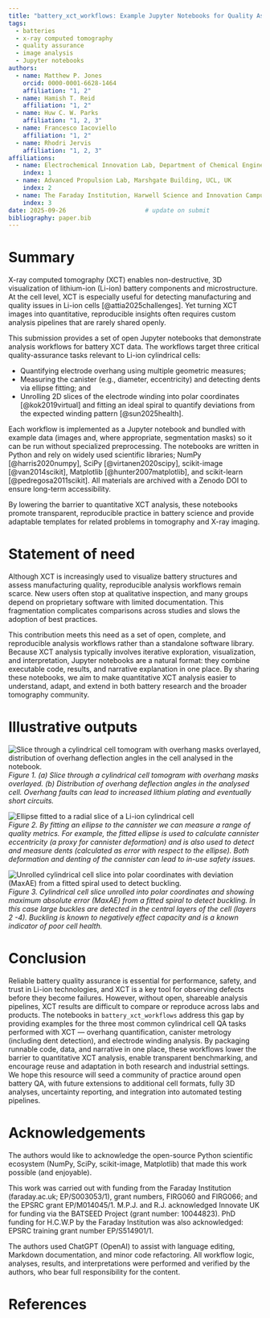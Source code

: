 ```yaml
---
title: "battery_xct_workflows: Example Jupyter Notebooks for Quality Assurance of Lithium-Ion Batteries from X-ray CT Data"
tags:
  - batteries
  - x-ray computed tomography
  - quality assurance
  - image analysis
  - Jupyter notebooks
authors:
  - name: Matthew P. Jones
    orcid: 0000-0001-6628-1464
    affiliation: "1, 2"
  - name: Hamish T. Reid
    affiliation: "1, 2"
  - name: Huw C. W. Parks
    affiliation: "1, 2, 3"
  - name: Francesco Iacoviello
    affiliation: "1, 2"
  - name: Rhodri Jervis
    affiliation: "1, 2, 3"
affiliations:
  - name: Electrochemical Innovation Lab, Department of Chemical Engineering, UCL, UK
    index: 1
  - name: Advanced Propulsion Lab, Marshgate Building, UCL, UK
    index: 2
  - name: The Faraday Institution, Harwell Science and Innovation Campus, Didcot, UK
    index: 3
date: 2025-09-26                      # update on submit
bibliography: paper.bib
---
```


# Summary

X-ray computed tomography (XCT) enables non-destructive, 3D visualization of lithium-ion (Li-ion) battery components and microstructure. At the cell level, XCT is especially useful for detecting manufacturing and quality issues in Li-ion cells [@attia2025challenges]. Yet turning XCT images into quantitative, reproducible insights often requires custom analysis pipelines that are rarely shared openly.

This submission provides a set of open Jupyter notebooks that demonstrate analysis workflows for battery XCT data. The workflows target three critical quality-assurance tasks relevant to Li-ion cylindrical cells:

- Quantifying electrode overhang using multiple geometric measures;
- Measuring the canister (e.g., diameter, eccentricity) and detecting dents via ellipse fitting; and
- Unrolling 2D slices of the electrode winding into polar coordinates [@kok2019virtual] and fitting an ideal spiral to quantify deviations from the expected winding pattern [@sun2025health].

Each workflow is implemented as a Jupyter notebook and bundled with example data (images and, where appropriate, segmentation masks) so it can be run without specialized preprocessing. The notebooks are written in Python and rely on widely used scientific libraries; NumPy [@harris2020numpy], SciPy [@virtanen2020scipy], scikit-image [@van2014scikit], Matplotlib [@hunter2007matplotlib], and scikit-learn [@pedregosa2011scikit]. All materials are archived with a Zenodo DOI to ensure long-term accessibility.

By lowering the barrier to quantitative XCT analysis, these notebooks promote transparent, reproducible practice in battery science and provide adaptable templates for related problems in tomography and X-ray imaging.

# Statement of need

Although XCT is increasingly used to visualize battery structures and assess manufacturing quality, reproducible analysis workflows remain scarce. New users often stop at qualitative inspection, and many groups depend on proprietary software with limited documentation. This fragmentation complicates comparisons across studies and slows the adoption of best practices.

This contribution meets this need as a set of open, complete, and reproducible analysis workflows rather than a standalone software library. Because XCT analysis typically involves iterative exploration, visualization, and interpretation, Jupyter notebooks are a natural format: they combine executable code, results, and narrative explanation in one place. By sharing these notebooks, we aim to make quantitative XCT analysis easier to understand, adapt, and extend in both battery research and the broader tomography community.

# Illustrative outputs

![Slice through a cylindrical cell tomogram with overhang masks overlayed, distribution of overhang deflection angles in the cell analysed in the notebook.](fig1.png)  
*Figure 1. (a) Slice through a cylindrical cell tomogram with overhang masks overlayed. (b) Distribution of overhang deflection angles in the analysed cell. Overhang faults can lead to increased lithium plating and eventually short circuits.*  

![Ellipse fitted to a radial slice of a Li-ion cylindrical cell](fig2.png)  
*Figure 2. By fitting an ellipse to the cannister we can measure a range of quality metrics. For example, the fitted ellipse is used to calculate cannister eccentricity (a proxy for cannister deformation) and is also used to detect and measure dents (calculated as error with respect to the ellipse). Both deformation and denting of the cannister can lead to in-use safety issues.* 

![Unrolled cylindrical cell slice into polar coordinates with deviation (MaxAE) from a fitted spiral used to detect buckling.](fig3.png)  
*Figure 3. Cylindrical cell slice unrolled into polar coordinates and showing maximum absolute error (MaxAE) from a fitted spiral to detect buckling. In this case large buckles are detected in the central layers of the cell (layers 2 -4). Buckling is known to negatively effect capacity and is a known indicator of poor cell health.*  

# Conclusion

Reliable battery quality assurance is essential for performance, safety, and trust in Li-ion technologies, and XCT is a key tool for observing defects before they become failures. However, without open, shareable analysis pipelines, XCT results are difficult to compare or reproduce across labs and products. The notebooks in `battery_xct_workflows` address this gap by providing examples for the three most common cylindrical cell QA tasks performed with XCT — overhang quantification, canister metrology (including dent detection), and electrode winding analysis. By packaging runnable code, data, and narrative in one place, these workflows lower the barrier to quantitative XCT analysis, enable transparent benchmarking, and encourage reuse and adaptation in both research and industrial settings. We hope this resource will seed a community of practice around open battery QA, with future extensions to additional cell formats, fully 3D analyses, uncertainty reporting, and integration into automated testing pipelines.

# Acknowledgements

The authors would like to acknowledge the open-source Python scientific ecosystem (NumPy, SciPy, scikit-image, Matplotlib) that made this work possible (and enjoyable).

This work was carried out with funding from the Faraday Institution (faraday.ac.uk; EP/S003053/1), grant numbers, FIRG060 and FIRG066; and the EPSRC grant EP/M014045/1. M.P.J. and R.J. acknowledged Innovate UK for funding via the BATSEED Project (grant number: 10044823). PhD funding for H.C.W.P by the Faraday Institution was also acknowledged: EPSRC training grant number EP/S514901/1. 

The authors used ChatGPT (OpenAI) to assist with language editing, Markdown documentation, and minor code refactoring. All workflow logic, analyses, results, and interpretations were performed and verified by the authors, who bear full responsibility for the content.

# References




































